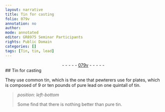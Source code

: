 ```yaml
---
layout: narrative
title: Tin for casting
folio: 079v
annotation: no
author:
mode: annotated
editor: GR8975 Seminar Participants
rights: Public Domain
categories: []
tags: [Tin, tin, lead]
---
```


 <div class="folio" align="center">- - - - - <a href="http://gallica.bnf.fr/ark:/12148/btv1b10500001g/f164.image" target="_blank">079v</a> - - - - - </div> 
## <span class="material">Tin</span> for casting

 
They use common <span class="material">tin</span>, which is the one that <span class="profession">pewterers</span> use for plates, which is composed of 9 or ten pounds of pure <span class="material">lead</span> on one quintall of <span class="material">tin</span>.
 
> *position: left-bottom*
> 
>  Some find that there is nothing better than pure <span class="material">tin</span>. 
 